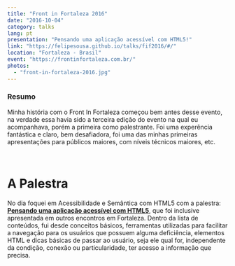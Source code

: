 ```yaml
---
title: "Front in Fortaleza 2016"
date: "2016-10-04"
category: talks
lang: pt
presentation: "Pensando uma aplicação acessível com HTML5!"
link: "https://felipesousa.github.io/talks/fif2016/#/"
location: "Fortaleza - Brasil"
event: "https://frontinfortaleza.com.br/"
photos:
  - "front-in-fortaleza-2016.jpg"
---
```


### Resumo

Minha história com o Front In Fortaleza começou bem antes desse evento, na verdade essa havia sido a terceira edição do evento na qual eu acompanhava, porém a primeira como palestrante. Foi uma experência fantástica e claro, bem desafiadora, foi uma das minhas primeiras apresentações para públicos maiores, com níveis técnicos maiores, etc.

<br />

# A Palestra

No dia foquei em Acessibilidade e Semântica com HTML5 com a palestra: [**Pensando uma aplicação acessível com HTML5**](https://felipesousa.github.io/talks/fif2016/#/), que foi inclusive apresentada em outros encontros em Fortaleza. Dentro da lista de conteúdos, fui desde conceitos básicos, ferramentas utilizadas para facilitar a navegação para os usuários que possuem alguma deficiência, elementos HTML e dicas básicas de passar ao usuário, seja ele qual for, independente da condição, conexão ou particularidade, ter acesso a informação que precisa.

<br />
